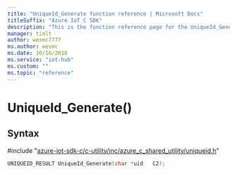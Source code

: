 ```yaml
---                             
title: "UniqueId_Generate function reference | Microsoft Docs" 
titleSuffix: "Azure IoT C SDK"            
description: "This is the function reference page for the UniqueId_Generate() function in the Azure IoT C SDK. This SDK is used with Azure IoT Hub and Azure IoT Hub Device Provisioning Service"            
manager: timlt                 
author: wesmc7777              
ms.author: wesmc               
ms.date: 10/16/2018                    
ms.service: "iot-hub"             
ms.custom: ""                
ms.topic: "reference"        
---                            
```


# UniqueId_Generate()

## Syntax

\#include "[azure-iot-sdk-c/c-utility/inc/azure_c_shared_utility/uniqueid.h](../uniqueid-h.md)"  
```C
UNIQUEID_RESULT UniqueId_Generate(char *uid   C2);
```

